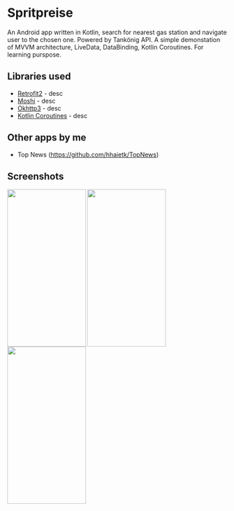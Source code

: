 # Spritpreise

An Android app written in Kotlin, search for nearest gas station and navigate user to the chosen one. Powered by Tankönig API. A simple demonstation of MVVM architecture, LiveData, DataBinding, Kotlin Coroutines. For learning purspose.

## Libraries used

* [Retrofit2](link) - desc
* [Moshi](link) - desc
* [Okhttp3](link) - desc
* [Kotlin Coroutines](link) - desc

## Other apps by me

* Top News (https://github.com/hhaietk/TopNews)

## Screenshots

<a href="url"><img src="https://i.imgur.com/rDZz5iy.png" align="left" height="360" width="180" ></a>
<a href="url"><img src="https://i.imgur.com/9dXQdaC.png" align="left" height="360" width="180" ></a>
<a href="url"><img src="https://i.imgur.com/35gqxof.png" align="left" height="360" width="180" ></a>
